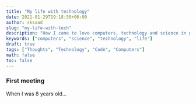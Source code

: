 ```yaml
---
title: "My life with technology"
date: 2021-01-29T19:18:50+06:00
author: sksaad
slug: "my-life-with-tech"
description: "How I came to love computers, technology and science in general"
keywords: ["computers", "science", "technology", "life"]
draft: true
tags: ["Thoughts", "Technology", "Code", "Computers"]
math: false
toc: false
---
```


### First meeting

When I was 8 years old...
